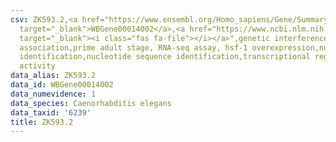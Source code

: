 ```yaml
---
csv: ZK593.2,<a href="https://www.ensembl.org/Homo_sapiens/Gene/Summary?db=core;g=WBGene00014002"
  target="_blank">WBGene00014002</a>,<a href="https://www.ncbi.nlm.nih.gov/pubmed/30894454"
  target="_blank"><i class="fas fa-file"></i></a>",genetic interference,functional
  association,prime adult stage, RNA-seq assay, hsf-1 overexpression,nucleotide sequence
  identification,nucleotide sequence identification,transcriptional regulation,up-regulates
  activity
data_alias: ZK593.2
data_id: WBGene00014002
data_numevidence: 1
data_species: Caenorhabditis elegans
data_taxid: '6239'
title: ZK593.2
---
```


